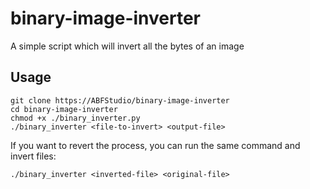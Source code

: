 # binary-image-inverter
A simple script which will invert all the bytes of an image

## Usage
```
git clone https://ABFStudio/binary-image-inverter
cd binary-image-inverter
chmod +x ./binary_inverter.py
./binary_inverter <file-to-invert> <output-file>
```
If you want to revert the process, you can run the same command and invert files:  
```
./binary_inverter <inverted-file> <original-file>
```
